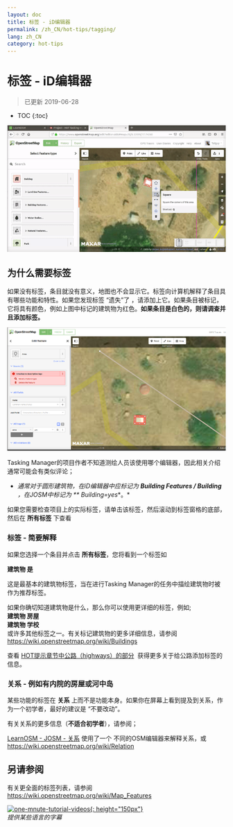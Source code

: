 ```yaml
---
layout: doc
title: 标签 - iD编辑器
permalink: /zh_CN/hot-tips/tagging/
lang: zh_CN
category: hot-tips
---
```


标签 - iD编辑器
============

> 已更新 2019-06-28

- TOC
{:toc}

![tagging][]


为什么需要标签
-------------------

如果没有标签，条目就没有意义，地图也不会显示它。标签向计算机解释了条目具有哪些功能和特性。如果您发现标签 “遗失”了 ，请添加上它。如果条目被标记，它将具有颜色，例如上图中标记的建筑物为红色。**如果条目是白色的，则请调查并且添加标签。**  

![tagged-building][]  

Tasking Manager的项目作者不知道测绘人员该使用哪个编辑器，因此相关介绍通常可能会有类似评论；  

- *通常对于圆形建筑物，在iD编辑器中应标记为 **Building Features / Building** ，在JOSM中标记为 ** Building=yes**。*  

如果您需要检查项目上的实际标签，请单击该标签，然后滚动到标签窗格的底部，然后在 **所有标签** 下查看

### 标签 - 简要解释 ###

如果您选择一个条目并点击 **所有标签**，您将看到一个标签如  

**建筑物   是**  

这是最基本的建筑物标签，当在进行Tasking Manager的任务中描绘建筑物时被作为推荐标签。  

如果你确切知道建筑物是什么，那么你可以使用更详细的标签，例如;  
  **建筑物   房屋**  
  **建筑物   学校**  
或许多其他标签之一。有关标记建筑物的更多详细信息，请参阅 <https://wiki.openstreetmap.org/wiki/Buildings>  

查看  [HOT提示章节中公路（highways）的部分](/zh_CN/hot-tips/highways/)  获得更多关于给公路添加标签的信息。  

### 关系 - 例如有内院的房屋或河中岛 ###

某些功能的标签在 **关系** 上而不是功能本身。如果你在屏幕上看到提及到关系，作为一个初学者，最好的建议是 “不要改动”。  

有关关系的更多信息（**不适合初学者**），请参阅；  

[LearnOSM - JOSM - 关系](/zh_CN/josm/josm-relations/) 使用了一个 不同的OSM编辑器来解释关系，或  
<https://wiki.openstreetmap.org/wiki/Relation>

另请参阅  
---------

有关更全面的标签列表，请参阅 <https://wiki.openstreetmap.org/wiki/Map_Features>  

[![one-mnute-tutorial-videos]{: height="150px"}](https://www.youtube.com/playlist?list=PLb9506_-6FMHZ3nwn9heri3xjQKrSq1hN "Humanitarian OpenStreetMap Team - One minute Tutorial Videos")  
*提供某些语言的字幕*  





[tagging]:/images/hot-tips/tagging.gif
[keymon]:/images/hot-tips/keymon.png
[tagged-building]:/images/hot-tips/tagged-building.png
[one-mnute-tutorial-videos]: /images/hot-tips/one-mnute-tutorial-videos.png "Humanitarian OpenStreetMap Team One-Minute Tutorial Videos"
